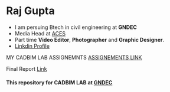 # Raj Gupta
- I am persuing Btech in civil engineering at **GNDEC**
- Media Head at [ACES](https://aces.gndec.ac.in/gallery/)
- Part time **Video Editor**, **Photographer** and **Graphic Designer**.
-  [Linkdin Profile](https://www.linkedin.com/in/raj-gupta-19b7b6225/)
  
 MY CADBIM LAB ASSIGNEMNTS [ASSIGNEMENTS LINK](https://github.com/beyouraj/beyouraj.github.io)

 Final Report [Link](https://github.com/beyouraj/CADBIM/blob/main/2114047/Final%20report.md)
#### This repository for CADBIM LAB at [GNDEC](http//gndec.ac.in)
